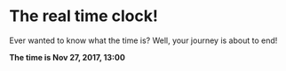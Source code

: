 # The real time clock!

Ever wanted to know what the time is? Well, your journey is about to end!

**The time is Nov 27, 2017, 13:00**